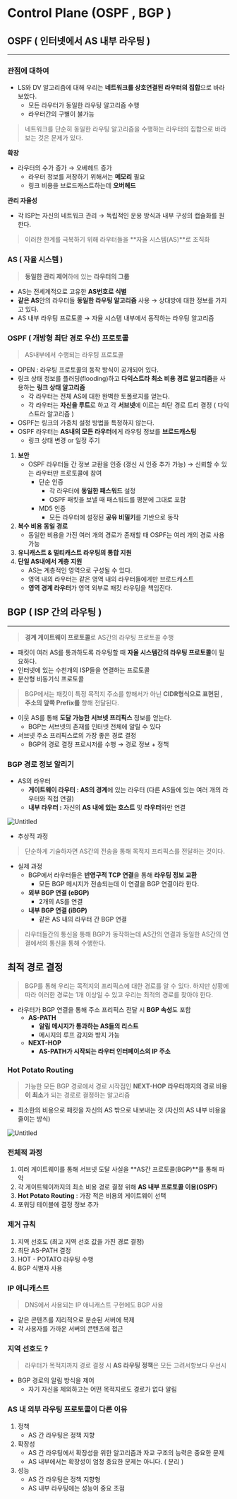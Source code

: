 # Control Plane (OSPF , BGP )

## OSPF ( 인터넷에서 AS 내부 라우팅 )

---

### 관점에 대하여

- LS와 DV 알고리즘에 대해 우리는 **네트워크를 상호연결된 라우터의 집합**으로 바라보았다.
    - 모든 라우터가 동일한 라우팅 알고리즘 수행
    - 라우터간의 구별이 불가능

> 네트워크를 단순히 동일한 라우팅 알고리즘을 수행하는 라우터의 집합으로 바라보는 것은 문제가 있다.
>

**확장**

- 라우터의 수가 증가 → 오베헤드 증가
    - 라우터 정보를 저장하기 위해서는 **메모리** 필요
    - 링크 비용을 브로드캐스트하는데 **오버헤드**

**관리 자율성**

- 각 ISP는 자신의 네트워크 관리 → 독립적인 운용 방식과 내부 구성의 캡슐화를 원한다.

> 이러한 한계를 극복하기 위해 라우터들을 **자율 시스템(AS)**로 조직화
>

### AS ( 자율 시스템 )

> **동일한 관리 제어**하에 있는 **라우터의 그룹**
>
- AS는 전세계적으로 고유한 **AS번호로 식별**
- **같은 AS**안의 라우터들 **동일한 라우팅 알고리즘** 사용 → 상대방에 대한 정보를 가지고 있다.
- AS 내부 라우팅 프로토콜 → 자율 시스템 내부에서 동작하는 라우팅 알고리즘

### OSPF ( 개방형 최단 경로 우선) 프로토콜

> AS내부에서 수행되는 라우팅 프로토콜
>
- OPEN : 라우팅 프로토콜의 동작 방식이 공개되어 있다.
- 링크 상태 정보를 플러딩(flooding)하고 **다익스트라 최소 비용 경로 알고리즘**을 사용하는 **링크 상태 알고리즘**
    - 각 라우터는 전체 AS에 대한 완벽한 토폴로지를 얻는다.
    - 각 라우터는 **자신을 루트**로 하고 각 **서브넷**에 이르는 최단 경로 트리 결정 ( 다익스트라 알고리즘 )
- OSPF는 링크의 가중치 설정 방법을 특정하지 않는다.
- OSPF 라우터는 **AS내의 모든 라우터**에게 라우팅 정보를 **브로드캐스팅**
    - 링크 상태 변경 or 일정 주기
1. **보안**
    - OSPF 라우터들 간 정보 교환을 인증 (갱신 시 인증 추가 가능) → 신뢰할 수 있는 라우터만 프로토콜에 참여
        - 단순 인증
            - 각 라우터에 **동일한 패스워드** 설정
            - OSPF 패킷을 보낼 때 패스워드를 평문에 그대로 포함
        - MD5 인증
            - 모든 라우터에 설정된 **공유 비밀키**를 기반으로 동작
2. **복수 비용 동일 경로**
    - 동일한 비용을 가진 여러 개의 경로가 존재할 때 OSPF는 여러 개의 경로 사용 가능
3. **유니캐스트 & 멀티캐스트 라우팅의 통합 지원**
4. **단일 AS내에서 계층 지원**
    - AS는 계층적인 영역으로 구성될 수 있다.
    - 영역 내의 라우터는 같은 영역 내의 라우터들에게만 브로드캐스트
    - **영역 경계 라우터**가 영역 외부로 패킷 라우팅을 책임진다.

## BGP ( ISP 간의 라우팅 )

---

> **경계 게이트웨이 프로토콜**로 AS간의 라우팅 프로토콜 수행
>
- 패킷이 여러 AS를 통과하도록 라우팅할 때 **자율 시스템간의 라우팅 프로토콜**이 필요하다.
- 인터넷에 있는 수천개의 ISP들을 연결하는 프로토콜
- 분산형 비동기식 프로토콜

> BGP에서는 패킷이 특정 목적지 주소를 향해서가 아닌 **CIDR형식으로 표현된 , 주소의 앞쪽 Prefix를** 향해 전달된다.
>
- 이웃 AS를 통해 **도달 가능한 서브넷 프리픽스** 정보를 얻는다.
    - BGP는 서브넷의 존재를 인터넷 전체에 알릴 수 있다
- 서브넷 주소 프리픽스로의 가장 좋은 경로 결정
    - BGP의 경로 결정 프로시저를 수행 → 경로 정보 + 정책

### BGP 경로 정보 알리기

- AS의 라우터
    - **게이트웨이 라우터 : AS의 경계**에 있는 라우터  (다른 AS들에 있는 여러 개의 라우터와 직접 연결)
    - **내부 라우터 :** 자신의 **AS 내에 있는 호스트** 및 **라우터**와만 연결

![Untitled](Control%20Plane%20(OSPF%20,%20BGP%20)%20d5cb153934354818914c09d585893a0c/Untitled.png)

- 추상적 과정

> 단순하게 기술하자면 AS간의 전송을 통해 목적지 프리픽스를 전달하는 것이다.
>
- 실제 과정
    - BGP에서 라우터들은 **반영구적 TCP 연결**을 통해 **라우팅 정보 교환**
        - 모든 BGP 메시지가 전송되는데 이 연결을 BGP 연결이라 한다.
    - **외부 BGP 연결 (eBGP)**
        - 2개의 AS를 연결
    - **내부 BGP 연결 (iBGP)**
        - 같은 AS 내의 라우터 간 BGP 연결

> 라우터들간의 통신을 통해 BGP가 동작하는데 AS간의 연결과 동일한 AS간의 연결에서의 통신을 통해 수행한다.
>

## 최적 경로 결정

> BGP를 통해 우리는 목적지의 프리픽스에 대한 경로를 알 수 있다. 하지만 상황에 따라 이러한 경로는 1개 이상일 수 있고 우리는 최적의 경로를 찾아야 한다.
>
- 라우터가 BGP 연결을 통해 주소 프리픽스 전달 시 **BGP 속성**도 포함
    - **AS-PATH**
        - **알림 메시지가 통과하는 AS들의 리스트**
        - 메시지의 루프 감지와 방지 가능
    - **NEXT-HOP**
        - **AS-PATH가 시작되는 라우터 인터페이스의 IP 주소**

### Hot Potato Routing

> 가능한 모든 BGP 경로에서 경로 시작점인 **NEXT-HOP 라우터까지의 경로 비용이 최소**가 되는 경로로 결정하는 알고리즘
>
- 최소한의 비용으로 패킷을 자신의 AS 밖으로 내보내는 것 (자신의 AS 내부 비용을 줄이는 방식)

![Untitled](Control%20Plane%20(OSPF%20,%20BGP%20)%20d5cb153934354818914c09d585893a0c/Untitled%201.png)

### 전체적 과정

1. 여러 게이트웨이를 통해 서브넷 도달 사실을 **AS간 프로토콜(BGP)**를 통해 파악
2. 각 게이트웨이까지의 최소 비용 경로 결정 위해 **AS 내부 프로토콜 이용(OSPF)**
3. **Hot Potato Routing** : 가장 적은 비용의 게이트웨이 선택
4. 포워딩 테이블에 결정 정보 추가

### 제거 규칙

1. 지역 선호도 (최고 지역 선호 값을 가진 경로 결정)
2. 최단 AS-PATH 결정
3. HOT - POTATO 라우팅 수행
4. BGP 식별자 사용

### IP 애니캐스트

> DNS에서 사용되는 IP 애니캐스트 구현에도 BGP 사용
>
- 같은 콘텐츠를 지리적으로 분순된 서버에 복제
- 각 사용자를 가까운 서버의 콘텐츠에 접근

### 지역 선호도 ?

> 라우터가 목적지까지 경로 결정 시 **AS 라우팅 정책**은 모든 고려서항보다 우선시
>
- BGP 경로의 알림 방식을 제어
    - 자기 자신을 제외하고는 어떤 목적지로도 경로가 없다 알림

### AS 내 외부 라우팅 프로토콜이 다른 이유

1. 정책
    - AS 간 라우팅은 정책 지향
2. 확장성
    - AS 간 라우팅에서 확장성을 위한 알고리즘과 자교 구조의 능력은 중요한 문제
    - AS 내부에서는 확장성이 엄청 중요한 문제는 아니다. ( 분리 )
3. 성능
    - AS 간 라우팅은 정책 지향형
    - AS 내부 라우팅에는 성능이 중요 초점
